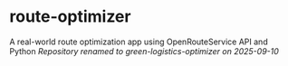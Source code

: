 # route-optimizer
A real-world route optimization app using OpenRouteService API and Python
*Repository renamed to green-logistics-optimizer on 2025-09-10*